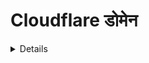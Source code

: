 # Cloudflare डोमेन

<details>

{% hint style="success" %}
**AWS हैकिंग सीखें और अभ्यास करें:**<img src="/.gitbook/assets/image.png" alt="" data-size="line">[**HackTricks प्रशिक्षण AWS रेड टीम एक्सपर्ट (ARTE)**](https://training.hacktricks.xyz/courses/arte)<img src="/.gitbook/assets/image.png" alt="" data-size="line">\
**GCP हैकिंग सीखें और अभ्यास करें:** <img src="/.gitbook/assets/image (2).png" alt="" data-size="line">[**HackTricks प्रशिक्षण GCP रेड टीम एक्सपर्ट (GRTE)**<img src="/.gitbook/assets/image (2).png" alt="" data-size="line">](https://training.hacktricks.xyz/courses/grte)

<details>

<summary>हैकट्रिक्स का समर्थन करें</summary>

* [**सदस्यता योजनाएं**](https://github.com/sponsors/carlospolop) की जाँच करें!
* **शामिल हों** 💬 [**डिस्कॉर्ड समूह**](https://discord.gg/hRep4RUj7f) या [**टेलीग्राम समूह**](https://t.me/peass) या हमें **ट्विटर** 🐦 [**@hacktricks\_live**](https://twitter.com/hacktricks\_live)** पर फॉलो** करें।
* **हैकिंग ट्रिक्स साझा करें, हैकट्रिक्स**](https://github.com/carlospolop/hacktricks) और [**हैकट्रिक्स क्लाउड**](https://github.com/carlospolop/hacktricks-cloud) github रेपो में PR जमा करके।

</details>
{% endhint %}

हर TLD में क्लाउडफ्लेयर में कुछ **सामान्य सेटिंग्स और सेवाएं** कॉन्फ़िगर की जा सकती हैं। इस पेज में हम **हर सेक्शन की सुरक्षा संबंधित सेटिंग्स का विश्लेषण करेंगे:**

<figure><img src="../../.gitbook/assets/image (101).png" alt=""><figcaption></figcaption></figure>

## अवलोकन

* [ ] **अकाउंट की सेवाओं का उपयोग** कितना है, इसका **अंदाजा लगाएं**
* [ ] **जोन आईडी** और **अकाउंट आईडी** भी ढूंढें

## विश्लेषण

* [ ] **`सुरक्षा`** में कोई **रेट लिमिटिंग** है या नहीं, यह भी देखें

## DNS

* [ ] DNS **रिकॉर्ड्स** में **दिलचस्प** (संवेदनशील?) डेटा जांचें
* [ ] **नाम** के आधार पर **संवेदनशील जानकारी** रखने वाले **सबडोमेन्स** की जांच करें (जैसे admin173865324.domin.com)
* [ ] **प्रॉक्सी नहीं किए गए** वेब पेज्स की जांच करें
* [ ] **प्रॉक्सीफाइड वेब पेज्स** की जांच करें जो CNAME या IP पते से **सीधे एक्सेस किए जा सकते हैं**
* [ ] यह जांचें कि **DNSSEC** सक्षम है या नहीं
* [ ] यह जांचें कि **सभी CNAMEs में CNAME Flattening** का उपयोग हो रहा है या नहीं
* यह **सबडोमेन टेकओवर संवेदनशीलता** को छुपाने और लोड समय को बेहतर बनाने में मददगार हो सकता है
* [ ] यह जांचें कि डोमेन [**स्पूफिंग के लिए संवेदनशील नहीं हैं**](https://book.hacktricks.xyz/network-services-pentesting/pentesting-smtp#mail-spoofing)

## **ईमेल**

करने के लिए

## स्पेक्ट्रम

करने के लिए

## SSL/TLS

### **अवलोकन**

* [ ] **SSL/TLS एन्क्रिप्शन** को **पूरा** या **पूरा (सख्त)** होना चाहिए। किसी भी अन्य चीज़ ने किसी समय **साफ-टेक्स्ट ट्रैफिक** भेज देगा।
* [ ] **SSL/TLS सिफारिशकर्ता** को सक्षम किया जाना चाहिए

### एज सर्टिफिकेट्स

* [ ] **हमेशा HTTPS का उपयोग** सक्षम होना चाहिए
* [ ] **HTTP सख्त परिवहन सुरक्षा (HSTS)** सक्षम होना चाहिए
* [ ] **न्यूनतम TLS संस्करण 1.2** होना चाहिए
* [ ] **TLS 1.3 सक्षम होना चाहिए**
* [ ] **स्वचालित HTTPS रीव्राइट्स** सक्षम होना चाहिए
* [ ] **सर्टिफिकेट ट्रांसपेरेंसी मॉनिटरिंग** सक्षम होना चाहिए

## **सुरक्षा**

* [ ] **`WAF`** सेक्शन में यह देखना दिलचस्प है कि **फ़ायरवॉल** और **रेट लिमिटिंग नियमों का उपयोग** अपराधों को रोकने के लिए किया जा रहा है।
* **`बायपास`** कार्रवाई एक अनुरोध के लिए **क्लाउडफ्लेयर सुरक्षा** सुविधाएं निष्क्रिय कर देगी। इसे उपयोग नहीं किया जाना चाहिए।
* [ ] **`पेज शील्ड`** सेक्शन में यह सुनिश्चित करना सुझावित है कि यदि कोई पेज उपयोग किया जाता है तो यह **सक्षम** है
* [ ] **`एपीआई शील्ड`** सेक्शन में यह सुनिश्चित करना सुझावित है कि यदि कोई एपीआई क्लाउडफ्लेयर में उजागर है तो यह **सक्षम** है
* [ ] **`DDoS`** सेक्शन में DDoS संरक्षण को सक्षम करना सुझावित है
* [ ] **`सेटिंग्स`** सेक्शन में:
* [ ] यह जांचें कि **`सुरक्षा स्तर`** मध्यम है या अधिक है
* [ ] यह जांचें कि **`चैलेंज पैसेज`** अधिकतम 1 घंटे है
* [ ] यह जांचें कि **`ब्राउज़र इंटेग्रिटी चेक`** सक्षम है
* [ ] यह जांचें कि **`गोपनीयता पास समर्थन`** सक्षम है

### **क्लाउडफ्लेयर DDoS संरक्षण**

* यदि संभव हो, **बॉट फाइट मोड** या **सुपर बॉट फाइट मोड** सक्षम करें। यदि आप किसी API को संरक्षित कर रहे हैं जिसे प्रोग्रामेटिक रूप से एक्सेस किया जाता है (उदाहरण के लिए एक JS फ्रंट एंड पेज से)। आप इसे बिना उस एक्सेस को टूटे सक्षम करने के बिना सक्षम नहीं कर सकते हैं।
* **WAF** में: आप **URL पथ** या **सत्यापित बॉट्स** (रेट लिमिटिंग नियम), या IP, कुकी, रेफरर के आधार पर एक्सेस ब्लॉक करने के लिए **रेट लिमिट्स बना सकते हैं**। तो आप उन अनुरोधों को ब्लॉक कर सकते हैं जो किसी वेब पेज से नहीं आते या किसी कुकी है।
* यदि हमला किसी **सत्यापित बॉट** से है, तो कम से कम बॉट्स के लिए एक **रेट लिमिट** जोड़ें।
* यदि हमला किसी **निर्दिष्ट पथ** पर है, तो बचाव उपाय के रूप में, इस पथ में एक **रेट लिमिट** जोड़ें।
* आप भी **टूल्स** में WAF से IP पते, IP रेंज, देश या ASNs को **व्हाइटलिस्ट** कर सकते हैं।
* यह देखें कि **मैनेजड नियम** भी भेदनशीलता शोषणों को रोकने में मदद कर सकते हैं।
* **टूल्स** सेक्शन में आप किसी विशिष्ट IP और **उपयोगकर्ता एजेंट्स** को ब्लॉक या चैलेंज देने के लिए सक्षम हैं।
* DDoS में आप कुछ नियमों को **अधिक संकीर्ण** बनाने के लिए **ओवरराइड** कर सकते हैं।
* **सेटिंग्स**: **सुरक्षा स्तर** को **उच्च** पर सेट करें और अगर आप हमले के तहत हैं तो **अंडर अटैक** पर सेट करें और यह सुनिश्चित करें कि **ब्राउज़र इंटेग्रिटी चेक सक्षम है**।
* क्लाउडफ्लेयर डोमेन -> विश्लेषण -> सुरक्षा -> देखें कि क्या **रेट लिमिट** सक्षम है
* क्लाउडफ्लेयर डोमेन -> सुरक्षा -> घटनाएँ -> डिटेक्टेड धोखाधड़ी घटनाएँ के लिए
## ऐप्स

कार्य अवशेषित

## स्क्रेप शील्ड

* [ ] जांच करें कि **ईमेल पता अवधिकरण** सक्षम है
* [ ] जांच करें कि **सर्वर-साइड छूट** सक्षम है

## **Zaraz**

कार्य अवशेषित

## **Web3**

कार्य अवशेषित

<details>

{% hint style="success" %}
AWS हैकिंग सीखें और अभ्यास करें:<img src="/.gitbook/assets/image.png" alt="" data-size="line">[**HackTricks प्रशिक्षण AWS रेड टीम विशेषज्ञ (ARTE)**](https://training.hacktricks.xyz/courses/arte)<img src="/.gitbook/assets/image.png" alt="" data-size="line">\
GCP हैकिंग सीखें और अभ्यास करें: <img src="/.gitbook/assets/image (2).png" alt="" data-size="line">[**HackTricks प्रशिक्षण GCP रेड टीम विशेषज्ञ (GRTE)**<img src="/.gitbook/assets/image (2).png" alt="" data-size="line">](https://training.hacktricks.xyz/courses/grte)

<details>

<summary>हैकट्रिक्स का समर्थन करें</summary>

* [**सदस्यता योजनाएं**](https://github.com/sponsors/carlospolop) की जांच करें!
* **शामिल हों** 💬 [**डिस्कॉर्ड समूह**](https://discord.gg/hRep4RUj7f) या [**टेलीग्राम समूह**](https://t.me/peass) और ट्विटर पर हमें **फॉलो** करें 🐦 [**@hacktricks\_live**](https://twitter.com/hacktricks\_live)**.**
* **हैकिंग ट्रिक्स साझा करें, हैकट्रिक्स** [**HackTricks**](https://github.com/carlospolop/hacktricks) और [**HackTricks Cloud**](https://github.com/carlospolop/hacktricks-cloud) github रेपो में PR जमा करके।

</details>
{% endhint %}
